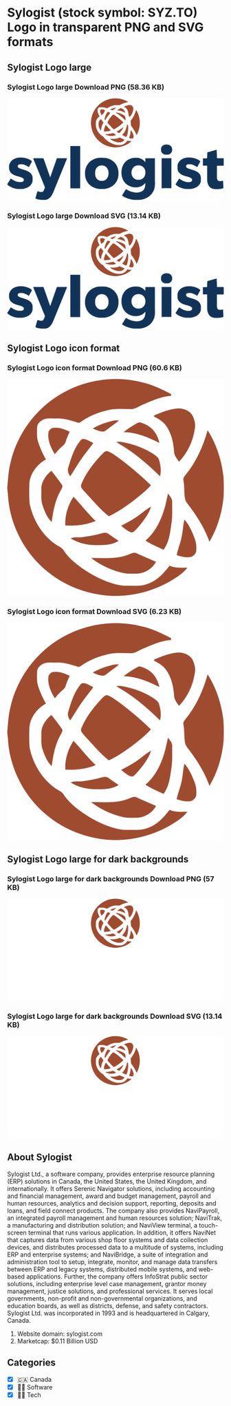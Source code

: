 # Sylogist (stock symbol: SYZ.TO) Logo in transparent PNG and SVG formats

## Sylogist Logo large

### Sylogist Logo large Download PNG (58.36 KB)

![Sylogist Logo large Download PNG (58.36 KB)](/img/orig/SYZ.TO_BIG-a313de64.png)

### Sylogist Logo large Download SVG (13.14 KB)

![Sylogist Logo large Download SVG (13.14 KB)](/img/orig/SYZ.TO_BIG-ca1296d3.svg)

## Sylogist Logo icon format

### Sylogist Logo icon format Download PNG (60.6 KB)

![Sylogist Logo icon format Download PNG (60.6 KB)](/img/orig/SYZ.TO-5311f65a.png)

### Sylogist Logo icon format Download SVG (6.23 KB)

![Sylogist Logo icon format Download SVG (6.23 KB)](/img/orig/SYZ.TO-39440ffa.svg)

## Sylogist Logo large for dark backgrounds

### Sylogist Logo large for dark backgrounds Download PNG (57 KB)

![Sylogist Logo large for dark backgrounds Download PNG (57 KB)](/img/orig/SYZ.TO_BIG.D-10ff7396.png)

### Sylogist Logo large for dark backgrounds Download SVG (13.14 KB)

![Sylogist Logo large for dark backgrounds Download SVG (13.14 KB)](/img/orig/SYZ.TO_BIG.D-9552c9e9.svg)

## About Sylogist

Sylogist Ltd., a software company, provides enterprise resource planning (ERP) solutions in Canada, the United States, the United Kingdom, and internationally. It offers Serenic Navigator solutions, including accounting and financial management, award and budget management, payroll and human resources, analytics and decision support, reporting, deposits and loans, and field connect products. The company also provides NaviPayroll, an integrated payroll management and human resources solution; NaviTrak, a manufacturing and distribution solution; and NaviView terminal, a touch-screen terminal that runs various application. In addition, it offers NaviNet that captures data from various shop floor systems and data collection devices, and distributes processed data to a multitude of systems, including ERP and enterprise systems; and NaviBridge, a suite of integration and administration tool to setup, integrate, monitor, and manage data transfers between ERP and legacy systems, distributed mobile systems, and web-based applications. Further, the company offers InfoStrat public sector solutions, including enterprise level case management, grantor money management, justice solutions, and professional services. It serves local governments, non-profit and non-governmental organizations, and education boards, as well as districts, defense, and safety contractors. Sylogist Ltd. was incorporated in 1993 and is headquartered in Calgary, Canada.

1. Website domain: sylogist.com
2. Marketcap: $0.11 Billion USD


## Categories
- [x] 🇨🇦 Canada
- [x] 👨‍💻 Software
- [x] 👩‍💻 Tech
